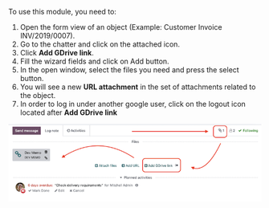 To use this module, you need to:

1. Open the form view of an object (Example: Customer Invoice INV/2019/0007).
1. Go to the chatter and click on the attached icon.
1. Click **Add GDrive link**.
1. Fill the wizard fields and click on Add button.
1. In the open window, select the files you need and press the select button.
1. You will see a new **URL attachment** in the set of attachments related to the object.
1. In order to log in under another google user, click on the logout icon located after **Add GDrive link**

![Google Drive Link](../static/img/gdrive_link.png)
